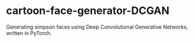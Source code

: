 # cartoon-face-generator-DCGAN
Generating simpson faces using Deep Convolutional Generative Networks, written in PyTorch.
